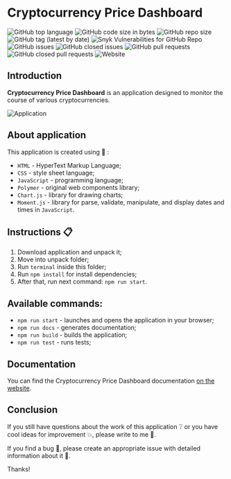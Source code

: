 # Cryptocurrency Price Dashboard 
![GitHub top language](https://img.shields.io/github/languages/top/CreativeRusBear/Cryptocurrency-Pice-Dashboard-App) 
![GitHub code size in bytes](https://img.shields.io/github/languages/code-size/CreativeRusBear/Cryptocurrency-Pice-Dashboard-App) 
![GitHub repo size](https://img.shields.io/github/repo-size/CreativeRusBear/Cryptocurrency-Pice-Dashboard-App)
![GitHub tag (latest by date)](https://img.shields.io/github/v/tag/CreativeRusBear/Cryptocurrency-Pice-Dashboard-App) 
![Snyk Vulnerabilities for GitHub Repo](https://img.shields.io/snyk/vulnerabilities/github/CreativeRusBear/Cryptocurrency-Pice-Dashboard-App)
![GitHub issues](https://img.shields.io/github/issues/CreativeRusBear/Cryptocurrency-Pice-Dashboard-App)
![GitHub closed issues](https://img.shields.io/github/issues-closed/CreativeRusBear/Cryptocurrency-Pice-Dashboard-App)
![GitHub pull requests](https://img.shields.io/github/issues-pr/CreativeRusBear/Cryptocurrency-Pice-Dashboard-App)
![GitHub closed pull requests](https://img.shields.io/github/issues-pr-closed/CreativeRusBear/Cryptocurrency-Pice-Dashboard-App)
![Website](https://img.shields.io/website?url=https%3A%2F%2Fcreativerusbear.github.io%2FCryptocurrency-Pice-Dashboard-App%2F)

## Introduction

**Cryptocurrency Price Dashboard** is an application designed to monitor the course of various cryptocurrencies. 

![Application](https://user-images.githubusercontent.com/37180024/73206591-388c5280-4154-11ea-9fdb-2ef5dfa7cbf6.gif)


## About application

This application is created using :bookmark_tabs: :
 * `HTML` - HyperText Markup Language;
 * `CSS` - style sheet language;
 * `JavaScript` - programming language;
 * `Polymer` - original web components library;
 * `Chart.js` - library for drawing charts;
 * `Moment.js` - library for parse, validate, manipulate, and display dates and times in `JavaScript`.
 
## Instructions :clipboard:

1. Download application and unpack it;
2. Move into unpack folder;
3. Run `terminal` inside this folder;
4. Run `npm install` for install dependencies;
5. After that, run next command: `npm run start`.

## Available commands:
- ```npm run start``` - launches and opens the application in your browser;
- ```npm run docs``` - generates documentation;
- ```npm run build``` - builds the application;
- ```npm run test``` - runs tests;

## Documentation

You can find the Cryptocurrency Price Dashboard documentation [on the website](https://creativerusbear.github.io/Cryptocurrency-Pice-Dashboard-App/).

## Conclusion

If you still have questions about the work of this application :grey_question: or you have cool ideas for improvement :boom:, please write to me :email:.

If you find a bug :bug:, please create an appropriate issue with detailed information about it :speech_balloon:.

Thanks!
